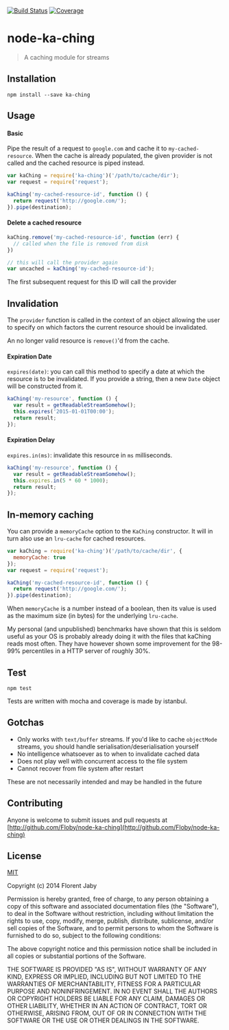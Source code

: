 [![Build Status][travis-image]][travis-url] [![Coverage][coveralls-image]][coveralls-url]

node-ka-ching
==================

> A caching module for streams

Installation
------------

    npm install --save ka-ching

Usage
-----


#### Basic

Pipe the result of a request to `google.com` and cache it to `my-cached-resource`.
When the cache is already populated, the given provider is not called and the cached
resource is piped instead.

```javascript
var kaChing = require('ka-ching')('/path/to/cache/dir');
var request = require('request');

kaChing('my-cached-resource-id', function () {
  return request('http://google.com/');
}).pipe(destination);

```

#### Delete a cached resource


```javascript
kaChing.remove('my-cached-resource-id', function (err) {
  // called when the file is removed from disk
})

// this will call the provider again
var uncached = kaChing('my-cached-resource-id');
```

The first subsequent request for this ID will call the provider

Invalidation
------------

The `provider` function is called in the context of an object allowing
the user to specify on which factors the current resource should be
invalidated.

An no longer valid resource is `remove()`'d from the cache.

#### Expiration Date

`expires(date)`: you can call this method to specify a date at which the resource
is to be invalidated.
If you provide a string, then a new `Date` object will be constructed from it.

```javascript
kaChing('my-resource', function () {
  var result = getReadableStreamSomehow();
  this.expires('2015-01-01T00:00');
  return result;
});
```

#### Expiration Delay

`expires.in(ms)`: invalidate this resource in `ms` milliseconds.

```javascript
kaChing('my-resource', function () {
  var result = getReadableStreamSomehow();
  this.expires.in(5 * 60 * 1000);
  return result;
});
```


In-memory caching
-----------------

You can provide a `memoryCache` option to the `KaChing` constructor.
It will in turn also use an `lru-cache` for cached resources.

```javascript
var kaChing = require('ka-ching')('/path/to/cache/dir', {
  memoryCache: true
});
var request = require('request');

kaChing('my-cached-resource-id', function () {
  return request('http://google.com/');
}).pipe(destination);

```

When `memoryCache` is a number instead of a boolean, then its value is used
as the maximum size (in bytes) for the underlying `lru-cache`.

My personal (and unpublished) benchmarks have shown that this is seldom useful
as your OS is probably already doing it with the files that kaChing reads most
often. They have however shown some improvement for the 98-99% percentiles
in a HTTP server of roughly 30%.


Test
----

	npm test
    
Tests are written with mocha and coverage is made by istanbul.


Gotchas
-------

* Only works with `text/buffer` streams. If you'd like to cache `objectMode` streams,
you should handle serialisation/deserialisation yourself
* No intelligence whatsoever as to when to invalidate cached data
* Does not play well with concurrent access to the file system
* Cannot recover from file system after restart

These are not necessarily intended and may be handled in the future

Contributing
------------

Anyone is welcome to submit issues and pull requests at [http://github.com/Floby/node-ka-ching](http://github.com/Floby/node-ka-ching)


License
-------

[MIT](http://opensource.org/licenses/MIT)

Copyright (c) 2014 Florent Jaby

Permission is hereby granted, free of charge, to any person obtaining a copy of this software and associated documentation files (the "Software"), to deal in the Software without restriction, including without limitation the rights to use, copy, modify, merge, publish, distribute, sublicense, and/or sell copies of the Software, and to permit persons to whom the Software is furnished to do so, subject to the following conditions:

The above copyright notice and this permission notice shall be included in all copies or substantial portions of the Software.

THE SOFTWARE IS PROVIDED "AS IS", WITHOUT WARRANTY OF ANY KIND, EXPRESS OR IMPLIED, INCLUDING BUT NOT LIMITED TO THE WARRANTIES OF MERCHANTABILITY, FITNESS FOR A PARTICULAR PURPOSE AND NONINFRINGEMENT. IN NO EVENT SHALL THE AUTHORS OR COPYRIGHT HOLDERS BE LIABLE FOR ANY CLAIM, DAMAGES OR OTHER LIABILITY, WHETHER IN AN ACTION OF CONTRACT, TORT OR OTHERWISE, ARISING FROM, OUT OF OR IN CONNECTION WITH THE SOFTWARE OR THE USE OR OTHER DEALINGS IN THE SOFTWARE.


[travis-image]: http://img.shields.io/travis/Floby/node-ka-ching/master.svg?style=flat
[travis-url]: https://travis-ci.org/Floby/node-ka-ching
[coveralls-image]: http://img.shields.io/coveralls/Floby/node-ka-ching/master.svg?style=flat
[coveralls-url]: https://coveralls.io/r/Floby/node-ka-ching


